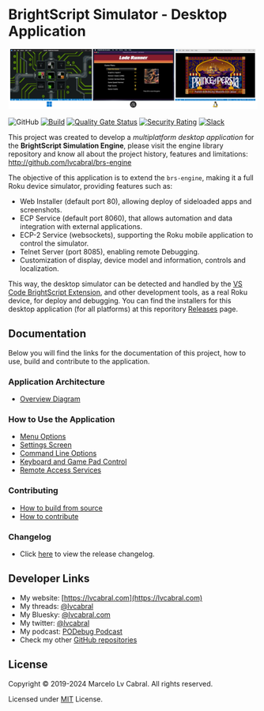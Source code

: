 # BrightScript Simulator - Desktop Application
<p align="center">
<img alt="Simulator Desktop Apps" src="docs/images/brs-desktop.png?raw=true"/>
</p>

![GitHub](https://img.shields.io/github/license/lvcabral/brs-desktop)
[![Build](https://github.com/lvcabral/brs-desktop/actions/workflows/build.yml/badge.svg)](https://github.com/lvcabral/brs-desktop/actions/workflows/build.yml)
[![Quality Gate Status](https://sonarcloud.io/api/project_badges/measure?project=lvcabral_brs-emu-app&metric=alert_status)](https://sonarcloud.io/summary/new_code?id=lvcabral_brs-emu-app)
[![Security Rating](https://sonarcloud.io/api/project_badges/measure?project=lvcabral_brs-emu-app&metric=security_rating)](https://sonarcloud.io/summary/new_code?id=lvcabral_brs-emu-app)
[![Slack](https://img.shields.io/badge/Slack-RokuCommunity-4A154B?logo=slack)](https://join.slack.com/t/rokudevelopers/shared_invite/zt-4vw7rg6v-NH46oY7hTktpRIBM_zGvwA)


This project was created to develop a _multiplatform desktop application_ for the **BrightScript Simulation Engine**, please visit the engine library repository and know all about the project history, features and limitations: http://github.com/lvcabral/brs-engine

The objective of this application is to extend the `brs-engine`, making it a full Roku device simulator, providing features such as:

- Web Installer (default port 80), allowing deploy of sideloaded apps and screenshots.
- ECP Service (default port 8060), that allows automation and data integration with external applications.
- ECP-2 Service (websockets), supporting the Roku mobile application to control the simulator.
- Telnet Server (port 8085), enabling remote Debugging.
- Customization of display, device model and information, controls and localization.

This way, the desktop simulator can be detected and handled by the [VS Code BrightScript Extension](https://marketplace.visualstudio.com/items?itemName=RokuCommunity.brightscript), and other development tools, as a real Roku device, for deploy and debugging. You can find the installers for this desktop application (for all platforms) at this reporitory [Releases](https://github.com/lvcabral/brs-desktop/releases) page.

## Documentation

Below you will find the links for the documentation of this project, how to use, build and contribute to the application.

### Application Architecture

- [Overview Diagram](docs/images/brs-desktop-architecture-overview.png)

### How to Use the Application

- [Menu Options](docs/how-to-use.md#menu-options)
- [Settings Screen](docs/how-to-use.md#settings-screen)
- [Command Line Options](docs/how-to-use.md#command-line-options)
- [Keyboard and Game Pad Control](docs/control-reference.md)
- [Remote Access Services](docs/remote-access.md)

### Contributing

- [How to build from source](docs/build-from-source.md)
- [How to contribute](docs/contributing.md)

### Changelog

- Click [here](CHANGELOG.md) to view the release changelog.

## Developer Links

- My website: [https://lvcabral.com](https://lvcabral.com)
- My threads: [@lvcabral](https://www.threads.net/@lvcabral)
- My Bluesky: [@lvcabral.com](https://bsky.app/profile/lvcabral.com)
- My twitter: [@lvcabral](https://twitter.com/lvcabral)
- My podcast: [PODebug Podcast](http://podebug.com)
- Check my other [GitHub repositories](https://github.com/lvcabral)

## License

Copyright © 2019-2024 Marcelo Lv Cabral. All rights reserved.

Licensed under [MIT](LICENSE) License.
